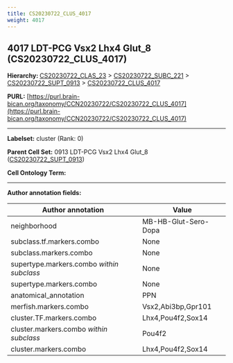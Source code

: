 ```yaml
---
title: CS20230722_CLUS_4017
weight: 4017
---
```

## 4017 LDT-PCG Vsx2 Lhx4 Glut_8 (CS20230722_CLUS_4017)
<b>Hierarchy: </b>
[CS20230722_CLAS_23](../CS20230722_CLAS_23) >
[CS20230722_SUBC_221](../CS20230722_SUBC_221) >
[CS20230722_SUPT_0913](../CS20230722_SUPT_0913) >
[CS20230722_CLUS_4017](../CS20230722_CLUS_4017)

**PURL:** [https://purl.brain-bican.org/taxonomy/CCN20230722/CS20230722_CLUS_4017](https://purl.brain-bican.org/taxonomy/CCN20230722/CS20230722_CLUS_4017)

---


**Labelset:** cluster (Rank: 0)

**Parent Cell Set:** 0913 LDT-PCG Vsx2 Lhx4 Glut_8 ([CS20230722_SUPT_0913](../CS20230722_SUPT_0913))



**Cell Ontology Term:** 

[MARKER GENES.]: #


---

[TRANSFERRED ANNOTATIONS.]: #


[AUTHOR ANNOTATION FIELDS.]: #


**Author annotation fields:**

| Author annotation | Value |
|-------------------|-------|
|neighborhood|MB-HB-Glut-Sero-Dopa|
|subclass.tf.markers.combo|None|
|subclass.markers.combo|None|
|supertype.markers.combo _within subclass_|None|
|supertype.markers.combo|None|
|anatomical_annotation|PPN|
|merfish.markers.combo|Vsx2,Abi3bp,Gpr101|
|cluster.TF.markers.combo|Lhx4,Pou4f2,Sox14|
|cluster.markers.combo _within subclass_|Pou4f2|
|cluster.markers.combo|Lhx4,Pou4f2,Sox14|
